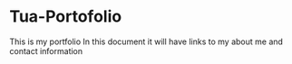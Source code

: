 # Tua-Portofolio
This is my portfolio
In this document it will have links to my about me and contact information

